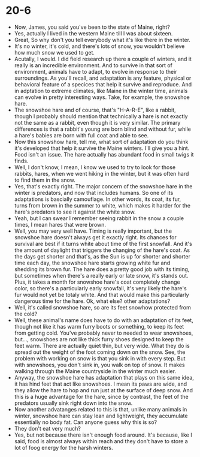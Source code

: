 # 20-6

+ Now, James, you said you've been to the state of Maine, right?
+ Yes, actually I lived in the western Maine till I was about sixteen.
+ Great, So why don't you tell everybody what it's like there in the winter.
+ It's no winter, it's cold, and there's lots of snow, you wouldn't believe how much snow we used to get.
+ Acutally, I would. I did field research up there a couple of winters, and it really is an incredible environment. And to survive in that sort of environment, animals have to adapt, to evolve in response to their surroundings. As you'll recall, and adaptation is any feature, physical or behavioral feature of a specices that help it survive and reproduce. And in adptation to extreme climates, like Maine in the winter time, animals can evolve in pretty interesting ways. Take, for example, the snowshoe hare.
+ The snowshoe hare and of course, that's "H-A-R-E", like a rabbit, though I probably should mention that technically a hare is not exactly not the same as a rabbit, even though it is very similar. The primary differences is that a rabbit's young are born blind and without fur, while a hare's babies are born with full coat and able to see.
+ Now this snowshow hare, tell me, what sort of adaptation do you think it's developed that help it survive the Maine winters. I'll give you a hint. Food isn't an issue. The hare actually has abundant food in small twigs it finds.
+ Well, I don't know, I mean, I know we used to try to look for those rabbits, hares, when we went hiking in the winter, but it was often hard to find them in the snow.
+ Yes, that's exactly right. The major concern of the snowshoe hare in the winter is predators, and now that includes humans. So one of its adaptations is bascially camouflage. In other words, its coat, its fur, turns from brown in the summer to white, which makes it harder for the hare's predators to see it against the white snow.
+ Yeah, but I can swear I remember seeing rabbit in the snow a couple times, I mean hares that were brown.
+ Well, you may very well have. Timing is really important, but the snowshoe hare doesn't always get it exactly right. Its chances for survival are best if it turns white about time of the first snowfall. And it's the amount of daylight that triggers the changing of the hare's coat. As the days get shorter and that's, as the Sun is up for shorter and shorter time each day, the snowshoe hare starts growing white fur and shedding its brown fur. The hare does a pretty good job with its timing, but sometimes when there's a really early or late snow, it's stands out. Plus, it takes a month for snowshoe hare's coat completely change color, so there's a particularly early snowfall, it's very likely the hare's fur would not yet be totaly white. And that would make this particularly dangerous time for the hare. Ok, what else? other adaptations?
+ Well, it's called snowshoe hare, so are its feet snowhow protected from the cold?
+ Well, these animal's name does have to do with an adaptation of its feet, though not like it has warm furry boots or something, to keep its feet from getting cold. You've probably never to needed to wear snowshoes, but..., snowshoes are not like thick furry shoes designed to keep the feet warm. There are actually quiet thin, but very wide. What they do is spread out the weight of the foot coming down on the snow. See, the problem with working on snow is that you sink in with every step. But with snowshoes, you don't sink in, you walk on top of snow. It makes walking through the Maine countryside in the winter much easier.
+ Anyway, the snowshoe hare has adaptation that plays on this same idea, it has hind feet that act like snowshoes. I mean its paws are wide, and they allow the hare to hop and run just at the surface of deep snow. And this is a huge advantage for the hare, since by contrast, the feet of the predators usually sink right down into the snow.
+ Now another advatanges related to this is that, unlike many animals in winter, snowshoe hare can stay lean and lightweight, they accumulate essentially no body fat. Can anyone guess why this is so?
+ They don't eat very much?
+ Yes, but not because there isn't enough food around. It's because, like I said, food is almost always within reach and they don't have to store a lot of foog energy for the harsh winters.